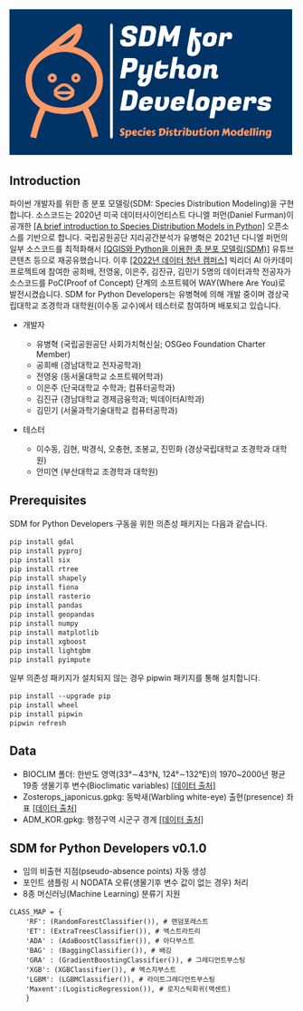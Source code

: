 <img src="LOGO/png/logo-color-x.png"  width="500">

## Introduction
파이썬 개발자를 위한 종 분포 모델링(SDM: Species Distribution Modeling)을 구현합니다. 소스코드는 2020년 미국 데이터사이언티스트 다니엘 퍼먼(Daniel Furman)이 공개한 [[A brief introduction to Species Distribution Models in Python]](https://daniel-furman.github.io/Python-species-distribution-modeling/) 오픈소스를 기반으로 합니다. 국립공원공단 지리공간분석가 유병혁은 2021년 다니엘 퍼먼의 일부 소스코드를 최적화해서 [[QGIS와 Python을 이용한 종 분포 모델링(SDM)]](https://www.youtube.com/watch?v=UpUmAVvnL04) 유튜브 콘텐츠 등으로 재공유했습니다. 이후 [[2022년 데이터 청년 캠퍼스]](https://www.lafent.com/inews/news_view.html?news_id=131228&wrter=%EC%9C%A0%EB%B3%91%ED%98%81+%EA%B3%BC%EC%9E%A5) 빅리더 AI 아카데미 프로젝트에 참여한 공희배, 전영웅, 이은주, 김진규, 김민기 5명의 데이터과학 전공자가 소스코드를 PoC(Proof of Concept) 단계의 소프트웨어 WAY(Where Are You)로 발전시켰습니다. SDM for Python Developers는 유병혁에 의해 개발 중이며 경상국립대학교 조경학과 대학원(이수동 교수)에서 테스터로 참여하며 배포되고 있습니다.

* 개발자
  * 유병혁 (국립공원공단 사회가치혁신실; OSGeo Foundation Charter Member)
  * 공희배 (경남대학교 전자공학과)
  * 전영웅 (동서울대학교 소프트웨어학과)
  * 이은주 (단국대학교 수학과; 컴퓨터공학과)
  * 김진규 (경남대학교 경제금융학과; 빅데이터AI학과)
  * 김민기 (서울과학기술대학교 컴퓨터공학과)
  
* 테스터
  * 이수동, 김현, 박경식, 오충현, 조봉교, 진민화 (경상국립대학교 조경학과 대학원)
  * 안미연 (부산대학교 조경학과 대학원)

## Prerequisites
SDM for Python Developers 구동을 위한 의존성 패키지는 다음과 같습니다.
```
pip install gdal
pip install pyproj
pip install six
pip install rtree
pip install shapely
pip install fiona
pip install rasterio
pip install pandas
pip install geopandas
pip install numpy
pip install matplotlib
pip install xgboost
pip install lightgbm
pip install pyimpute
```
일부 의존성 패키지가 설치되지 않는 경우 pipwin 패키지를 통해 설치합니다.
```
pip install --upgrade pip
pip install wheel
pip install pipwin
pipwin refresh
```
## Data
* BIOCLIM 폴더: 한반도 영역(33°∼43°N, 124°∼132°E)의 1970~2000년 평균 19종 생물기후 변수(Bioclimatic variables) [[데이터 출처]](https://www.worldclim.org/data/bioclim.html)
* Zosterops_japonicus.gpkg: 동박새(Warbling white-eye) 출현(presence) 좌표 [[데이터 출처]](https://plugins.qgis.org/plugins/qgisgbifapi/)
* ADM_KOR.gpkg: 행정구역 시군구 경계 [[데이터 출처]](http://data.nsdi.go.kr/dataset/20180927ds0058)

## SDM for Python Developers v0.1.0
* 임의 비출현 지점(pseudo-absence points) 자동 생성
* 포인트 샘플링 시 NODATA 오류(생물기후 변수 값이 없는 경우) 처리
* 8종 머신러닝(Machine Learning) 분류기 지원
```
CLASS_MAP = {
    'RF': (RandomForestClassifier()), # 랜덤포레스트
    'ET': (ExtraTreesClassifier()), # 엑스트라트리
    'ADA' : (AdaBoostClassifier()), # 아다부스트
    'BAG' : (BaggingClassifier()), # 배깅
    'GRA' : (GradientBoostingClassifier()), # 그레디언트부스팅
    'XGB': (XGBClassifier()), # 엑스지부스트
    'LGBM': (LGBMClassifier()), # 라이트그레디언트부스팅
    'Maxent':(LogisticRegression()), # 로지스틱회귀(맥센트)
    }
```
